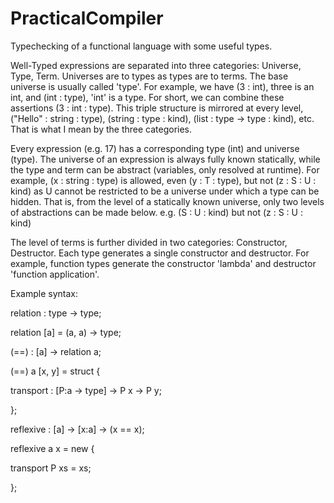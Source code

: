 # PracticalCompiler
Typechecking of a functional language with some useful types.

  Well-Typed expressions are separated into three categories: Universe, Type, Term.
Universes are to types as types are to terms. The base universe is usually called 'type'.
  For example, we have (3 : int), three is an int, and (int : type), 'int' is a type. For short, we can combine these assertions (3 : int : type). This triple structure is mirrored at every level, ("Hello" : string : type), (string : type : kind), (list : type -> type : kind), etc. That is what I mean by the three categories.

  Every expression (e.g. 17) has a corresponding type (int) and universe (type). The universe of an expression is always fully known statically, while the type and term can be abstract (variables, only resolved at runtime).
  For example, (x : string : type) is allowed, even (y : T : type), but not (z : S : U : kind) as U cannot be restricted to be a universe under which a type can be hidden. That is, from the level of a statically known universe, only two levels of abstractions can be made below. e.g. (S : U : kind) but not (z : S : U : kind)

  The level of terms is further divided in two categories: Constructor, Destructor.
  Each type generates a single constructor and destructor. For example, function types generate the constructor 'lambda' and destructor 'function application'. 

Example syntax:

relation : type -> type;

relation [a] = (a, a) -> type;

(==) : [a] -> relation a;

(==) a [x, y] = struct {

  transport : [P:a -> type] -> P x -> P y;
  
};

reflexive : [a] -> [x:a] -> (x == x);

reflexive a x = new {

  transport P xs = xs;

};
